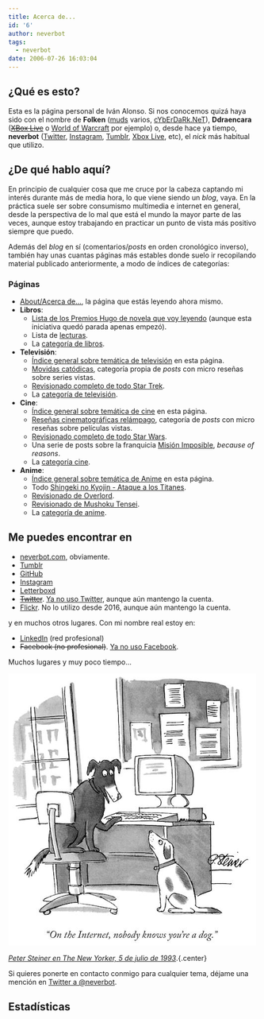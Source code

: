 ```yaml
---
title: Acerca de...
id: '6'
author: neverbot
tags:
  - neverbot
date: 2006-07-26 16:03:04
---
```


## ¿Qué es esto?

Esta es la página personal de Iván Alonso. Si nos conocemos quizá haya sido con el nombre de **Folken** ([muds](http://en.wikipedia.org/wiki/MUD) varios, [cYbErDaRk.NeT](http://www.cyberdark.net/index2.php)), **Ddraencara** (~~[XBox Live](https://live.xbox.com/es-ES/Profile?pp=0&GamerTag=ddraencara)~~ o [World of Warcraft](http://eu.battle.net/wow/en/character/shendralar/Ddraencara/) por ejemplo) o, desde hace ya tiempo, **neverbot** ([Twitter](https://x.com/neverbot), [Instagram](https://www.instagram.com/neverbot/), [Tumblr](https://neverbot.tumblr.com/), [Xbox Live](https://account.xbox.com/es-es/profile?gamertag=neverbot5133), etc), el _nick_ más habitual que utilizo.

## ¿De qué hablo aquí?

En principio de cualquier cosa que me cruce por la cabeza captando mi interés durante más de media hora, lo que viene siendo un _blog_, vaya. En la práctica suele ser sobre consumismo multimedia e internet en general, desde la perspectiva de lo mal que está el mundo la mayor parte de las veces, aunque estoy trabajando en practicar un punto de vista más positivo siempre que puedo.

Además del _blog_ en sí (comentarios/_posts_ en orden cronológico inverso), también hay unas cuantas páginas más estables donde suelo ir recopilando material publicado anteriormente, a modo de índices de categorías:

### Páginas

- [About/Acerca de...](/about/), la página que estás leyendo ahora mismo.
- **Libros**:
  - [Lista de los Premios Hugo de novela que voy leyendo](/los-premios-hugo/) (aunque esta iniciativa quedó parada apenas empezó).
  - Lista de [lecturas](/lecturas/).
  - La [categoría de libros](/tags/libros).
- **Televisión**:
  - [Índice general sobre temática de televisión](/tv/) en esta página.
  - [Movidas catódicas](/tags/movidas-catodicas/), categoría propia de _posts_ con micro reseñas sobre series vistas.
  - [Revisionado completo de todo Star Trek](/tv/star-trek/).
  - La [categoría de televisión](/tags/tv).
- **Cine**:
  - [Índice general sobre temática de cine](/cine/) en esta página.
  - [Reseñas cinematográficas relámpago](/tags/resenas-cinematograficas-relampago/), categoría de _posts_ con micro reseñas sobre películas vistas.
  - [Revisionado completo de todo Star Wars](/cine/todo-star-wars/).
  - Una serie de posts sobre la franquicia [Misión Imposible](/cine/misiones-imposibles/), *because of reasons*.
  - La [categoría cine](/tags/cine).
- **Anime**:
  - [Índice general sobre temática de Anime](/anime/) en esta página.
  - Todo [Shingeki no Kyojin - Ataque a los Titanes](/anime/shingeki-no-kyojin/).
  - [Revisionado de Overlord](/anime/overlord/).
  - [Revisionado de Mushoku Tensei](/anime/mushoku-tensei/).
  - La [categoría de anime](/tags/anime).

## Me puedes encontrar en

- [neverbot.com](https://neverbot.com), obviamente.
- [Tumblr](http://neverbot.tumblr.com/)
- [GitHub](https://github.com/neverbot)
- [Instagram](http://instagram.com/neverbot)
- [Letterboxd](http://letterboxd.com/neverbot/)
- ~~[Twitter](http://twitter.com/neverbot)~~. [Ya no uso Twitter](/not-on-twitter-anymore), aunque aún mantengo la cuenta.
- [Flickr](http://www.flickr.com/photos/neverbot/). No lo utilizo desde 2016, aunque aún mantengo la cuenta.

y en muchos otros lugares. Con mi nombre real estoy en:

- [LinkedIn](http://www.linkedin.com/in/ivanalonso) (red profesional)
- ~~Facebook (no profesional)~~. [Ya no uso Facebook](https://www.instagram.com/p/_FU_gySxMi/).

Muchos lugares y muy poco tiempo...

![dog-on-the-internet-by-peter-steiner](./index/dog-on-the-internet-by-peter-steiner.jpg)

[_Peter Steiner en The New Yorker, 5 de julio de 1993_](https://en.wikipedia.org/wiki/On_the_Internet,_nobody_knows_you%27re_a_dog).{.center}

Si quieres ponerte en contacto conmigo para cualquier tema, déjame una mención en [Twitter a @neverbot](http://twitter.com/neverbot).

## Estadísticas

<div id="posts-calendar" class="js-pjax"></div>
<div id="posts-chart" class="js-pjax"></div>
<div id="tags-chart" data-length="10" class="js-pjax"></div>
